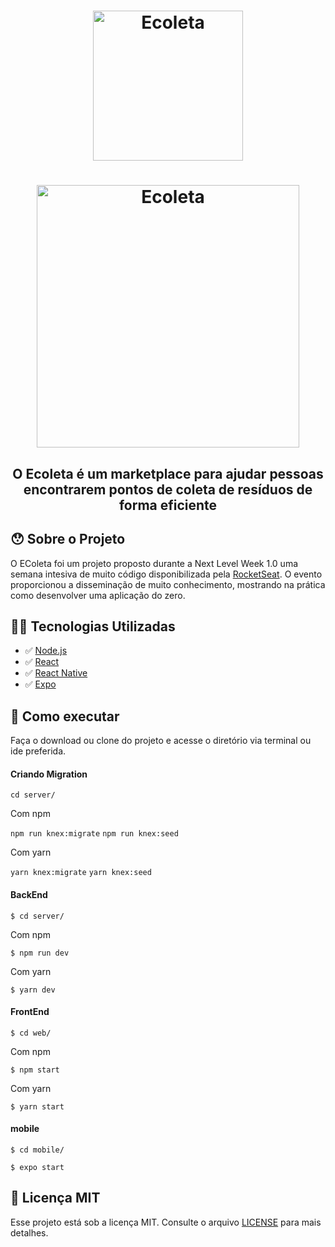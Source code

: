 <h1 align="center">
    <img alt="Ecoleta" title="Ecoleta" src="https://user-images.githubusercontent.com/32484259/85929803-17a86480-b88e-11ea-98c8-026449910882.png" width="240px" />
</h1>

<h1 align="center">
    <img alt="Ecoleta" title="Ecoleta" src="https://user-images.githubusercontent.com/32484259/85929817-41618b80-b88e-11ea-86bc-744522ff227e.png" width="420px" />
</h1>

<h2 align="center">
    O Ecoleta é um marketplace para ajudar pessoas encontrarem pontos de coleta de resíduos de forma eficiente
</h2>


## 😯 Sobre o Projeto

O EColeta foi um projeto proposto durante a Next Level Week 1.0 uma semana intesiva de muito código disponibilizada pela [RocketSeat](https://rocketseat.com.br/).
O evento proporcionou a disseminação de muito conhecimento, mostrando na prática como desenvolver uma aplicação do zero.

## 🔨🔧 Tecnologias Utilizadas

- ✅ [Node.js](https://nodejs.org/en/)
- ✅ [React](https://reactjs.org)
- ✅ [React Native](https://facebook.github.io/react-native/)
- ✅ [Expo](https://expo.io/)

## 🤔 Como executar

Faça o download ou clone do projeto e acesse o diretório via terminal ou ide preferida.

#### Criando Migration

`cd server/`

Com npm

`npm run knex:migrate`
`npm run knex:seed`

Com yarn

`yarn knex:migrate`
`yarn knex:seed`

#### BackEnd

`$ cd server/`

Com npm

`$ npm run dev`

Com yarn

`$ yarn dev`


#### FrontEnd

`$ cd web/`

Com npm

`$ npm start`

Com yarn

`$ yarn start`

#### mobile

`$ cd mobile/`

`$ expo start`



## 🧾 Licença MIT

Esse projeto está sob a licença MIT. Consulte o arquivo [LICENSE](LICENSE.md) para mais detalhes.
